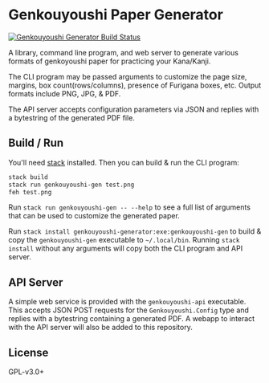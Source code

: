 # Genkouyoushi Paper Generator

[![Genkouyoushi Generator Build Status](https://travis-ci.org/prikhi/genkouyoushi-generator.svg?branch=master)](https://travis-ci.org/prikhi/genkouyoushi-generator)


A library, command line program, and web server to generate various formats of
genkoyoushi paper for practicing your Kana/Kanji.

The CLI program may be passed arguments to customize the page size, margins,
box count(rows/columns), presence of Furigana boxes, etc. Output formats
include PNG, JPG, & PDF.

The API server accepts configuration parameters via JSON and replies with a
bytestring of the generated PDF file.


## Build / Run

You'll need
[stack](https://docs.haskellstack.org/en/stable/README/#how-to-install)
installed. Then you can build & run the CLI program:

```sh 
stack build
stack run genkouyoushi-gen test.png
feh test.png
```

Run `stack run genkouyoushi-gen -- --help` to see a full list of arguments that
can be used to customize the generated paper.

Run `stack install genkouyoushi-generator:exe:genkouyoushi-gen` to build & copy
the `genkouyoushi-gen` executable to `~/.local/bin`. Running `stack install`
without any arguments will copy both the CLI program and API server.


## API Server

A simple web service is provided with the `genkouyoushi-api` executable. This
accepts JSON POST requests for the `Genkouyoushi.Config` type and replies with
a bytestring containing a generated PDF. A webapp to interact with the API
server will also be added to this repository.


## License

GPL-v3.0+

